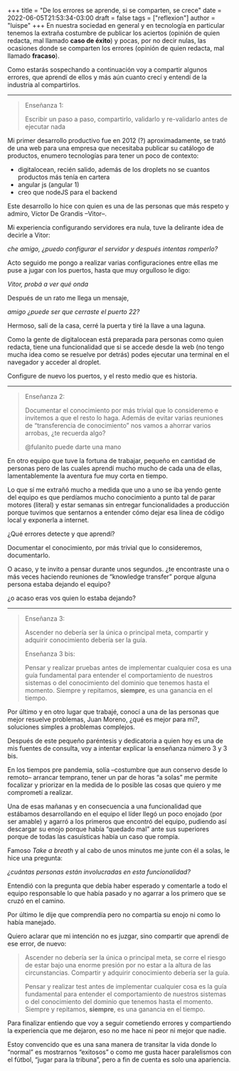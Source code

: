 +++
title = "De los errores se aprende, si se comparten, se crece"
date = 2022-06-05T21:53:34-03:00
draft = false
tags = ["reflexion"]
author = "luispe"
+++
En nuestra sociedad en general y en tecnología en particular tenemos la extraña costumbre de publicar los aciertos
(opinión de quien redacta, mal llamado **caso de éxito**) y pocas, por no decir nulas, las ocasiones donde se comparten los 
errores (opinión de quien redacta, mal llamado **fracaso**).

Como estarás sospechando a continuación voy a compartir algunos errores, que aprendí de ellos y más aún cuanto crecí y 
entendí de la industria al compartirlos.

---

>Enseñanza 1:
>
>Escribir un paso a paso, compartirlo, validarlo y re-validarlo antes de ejecutar nada

Mi primer desarrollo productivo fue en 2012 (?) aproximadamente, se trató de una web para una empresa que necesitaba
publicar su catálogo de productos, enumero tecnologías para tener un poco de contexto:
- digitalocean, recién salido, además de los droplets no se cuantos productos más tenía en cartera
- angular js (angular 1)
- creo que nodeJS para el backend

Este desarrollo lo hice con quien es una de las personas que más respeto y admiro, Víctor De Grandis –Vitor–. 

Mi experiencia configurando servidores era nula, tuve la delirante idea de decirle a Vitor:

_che amigo, ¿puedo configurar el servidor y después intentas romperlo?_

Acto seguido me pongo a realizar varias configuraciones entre ellas me puse a jugar con los puertos, hasta que muy 
orgulloso le digo:

_Vitor, probá a ver qué onda_

Después de un rato me llega un mensaje,

_amigo ¿puede ser que cerraste el puerto 22?_

Hermoso, salí de la casa, cerré la puerta y tiré la llave a una laguna.

Como la gente de digitalocean está preparada para personas como quien redacta, tiene una funcionalidad que si se accede 
desde la web (no tengo mucha idea como se resuelve por detrás) podes ejecutar una terminal en el navegador y acceder al droplet.

Configure de nuevo los puertos, y el resto medio que es historia.

---

>Enseñanza 2:
>
> Documentar el conocimiento por más trivial que lo consideremo e invitemos a que el resto lo haga. Además de evitar 
> varias reuniones de “transferencia de conocimiento” nos vamos a ahorrar varios arrobas, ¿te recuerda algo?
> 
>@fulanito puede darte una mano

En otro equipo que tuve la fortuna de trabajar, pequeño en cantidad de personas pero de las cuales aprendí mucho mucho 
de cada una de ellas, lamentablemente la aventura fue muy corta en tiempo.

Lo que sí me extrañó mucho a medida que uno a uno se iba yendo gente del equipo es que perdíamos mucho conocimiento a 
punto tal de parar motores (literal) y estar semanas sin entregar funcionalidades a producción porque tuvimos que sentarnos 
a entender cómo dejar esa línea de código local y exponerla a internet.

¿Qué errores detecte y que aprendí?

Documentar el conocimiento, por más trivial que lo consideremos, documentarlo.

O acaso, y te invito a pensar durante unos segundos. ¿te encontraste una o más veces haciendo reuniones de 
“knowledge transfer” porque alguna persona estaba dejando el equipo?

¿o acaso eras vos quien lo estaba dejando?

---

>Enseñanza 3:
>
>Ascender no debería ser la única o principal meta, compartir y adquirir conocimiento debería ser la guía.
>
>Enseñanza 3 bis:
> 
>Pensar y realizar pruebas antes de implementar cualquier cosa es una guía fundamental para entender el comportamiento de 
> nuestros sistemas o del conocimiento del dominio que tenemos hasta el momento. Siempre y repitamos, **siempre**, 
> es una ganancia en el tiempo.

Por último y en otro lugar que trabajé, conocí a una de las personas que mejor resuelve problemas, Juan Moreno,
¿qué es mejor para mí?, soluciones simples a problemas complejos.

Después de este pequeño paréntesis y dedicatoria a quien hoy es una de mis fuentes de consulta, voy a intentar explicar 
la enseñanza número 3 y 3 bis.

En los tiempos pre pandemia, solía –costumbre que aun conservo desde lo remoto– arrancar temprano, tener un par de horas 
“a solas” me permite focalizar y priorizar en la medida de lo posible las cosas que quiero y me comprometí a realizar.

Una de esas mañanas y en consecuencia a una funcionalidad que estábamos desarrollando en el equipo el líder llegó un 
poco enojado (por ser amable) y agarró a los primeros que encontró del equipo, pudiendo así descargar su enojo porque 
había “quedado mal” ante sus superiores porque de todas las casuísticas había un caso que rompía.

Famoso _Take a breath_ y al cabo de unos minutos me junte con él a solas, le hice una pregunta:

_¿cuántas personas están involucradas en esta funcionalidad?_

Entendió con la pregunta que debía haber esperado y comentarle a todo el equipo responsable lo que había pasado y 
no agarrar a los primero que se cruzó en el camino.

Por último le dije que comprendía pero no compartía su enojo ni como lo había manejado.

Quiero aclarar que mi intención no es juzgar, sino compartir que aprendí de ese error, de nuevo:

>Ascender no debería ser la única o principal meta, se corre el riesgo de estar bajo una enorme presión por no estar a 
> la altura de las circunstancias. Compartir y adquirir conocimiento debería ser la guía.
> 
> Pensar y realizar test antes de implementar cualquier cosa es la guía fundamental para entender el comportamiento 
> de nuestros sistemas o del conocimiento del dominio que tenemos hasta el momento. Siempre y repitamos, **siempre**,
> es una ganancia en el tiempo.

Para finalizar entiendo que voy a seguir cometiendo errores y compartiendo la experiencia que me dejaron, 
eso no me hace ni peor ni mejor que nadie.

Estoy convencido que es una sana manera de transitar la vida donde lo “normal” es mostrarnos “exitosos” o 
como me gusta hacer paralelismos con el fútbol, “jugar para la tribuna”, pero a fin de cuenta es solo una apariencia.
